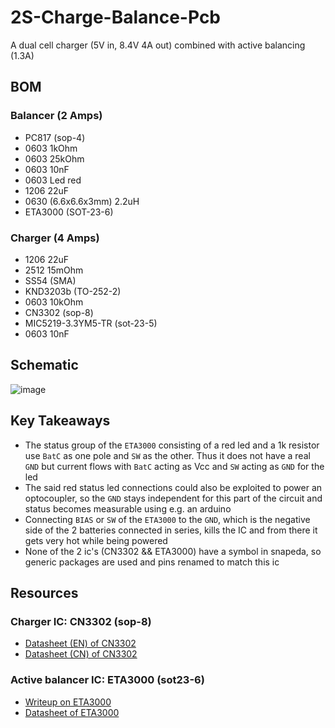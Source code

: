 # 2S-Charge-Balance-Pcb

A dual cell charger (5V in, 8.4V 4A out) combined with active balancing (1.3A)

## BOM

### Balancer (2 Amps)

- PC817 (sop-4)
- 0603 1kOhm
- 0603 25kOhm
- 0603 10nF
- 0603 Led red
- 1206 22uF
- 0630 (6.6x6.6x3mm) 2.2uH
- ETA3000 (SOT-23-6)

### Charger (4 Amps)

- 1206 22uF
- 2512 15mOhm
- SS54 (SMA)
- KND3203b (TO-252-2)
- 0603 10kOhm
- CN3302 (sop-8)
- MIC5219-3.3YM5-TR (sot-23-5)
- 0603 10nF

## Schematic

![image](https://github.com/DoganM95/2S-Charge-Balance-Pcb/assets/38842553/f06351ed-6704-4dbe-b4db-51173ba3fcc0)

## Key Takeaways

- The status group of the `ETA3000` consisting of a red led and a 1k resistor use `BatC` as one pole and `SW` as the other. Thus it does not have a real `GND` but current flows with `BatC` acting as Vcc and `SW` acting as `GND` for the led
- The said red status led connections could also be exploited to power an optocoupler, so the `GND` stays independent for this part of the circuit and status becomes measurable using e.g. an arduino
- Connecting `BIAS` or `SW` of the `ETA3000` to the `GND`, which is the negative side of the 2 batteries connected in series, kills the IC and from there it gets very hot while being powered
- None of the 2 ic's (CN3302 && ETA3000) have a symbol in snapeda, so generic packages are used and pins renamed to match this ic

## Resources

### Charger IC: CN3302 (sop-8)

- [Datasheet (EN) of CN3302](https://github.com/DoganM95/2S-Charge-Balance-Pcb/files/13642784/CN3302.zh-CN.en.pdf)
- [Datasheet (CN) of CN3302](https://jlcpcb.com/partdetail/ShangHai_ConsonanceElec-CN3302/C559039)

### Active balancer IC: ETA3000 (sot23-6)
- [Writeup on ETA3000](https://www.beyondlogic.org/review-li-ion-lipo-lifepo4-lithium-battery-active-equalizer-balancer-energy-transfer-board/)
- [Datasheet of ETA3000](https://github.com/DoganM95/2S-Charge-Balance-Pcb/files/13648156/ETA3000-ETA.pdf)
